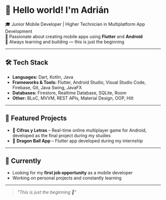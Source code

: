 
<!--
**adridiazvic/adridiazvic** is a ✨ _special_ ✨ repository because its `README.md` (this file) appears on your GitHub profile.

Here are some ideas to get you started:

- 🔭 I’m currently working on ...
- 🌱 I’m currently learning ...
- 👯 I’m looking to collaborate on ...
- 🤔 I’m looking for help with ...
- 💬 Ask me about ...
- 📫 How to reach me: ...
- 😄 Pronouns: ...
- ⚡ Fun fact: ...
-->

# 👋 Hello world! I'm Adrián

🎓 Junior Mobile Developer | Higher Technician in Multiplatform App Development  
📱 Passionate about creating mobile apps using **Flutter** and **Android**  
🚀 Always learning and building — this is just the beginning

---

## 🛠 Tech Stack

- **Languages:** Dart, Kotlin, Java
- **Frameworks & Tools:** Flutter, Android Studio, Visual Studio Code, Firebase, Git, Java Swing, JavaFX
- **Databases:** Firestore, Realtime Database, SQLite, Room  
- **Other:** BLoC, MVVM, REST APIs, Material Design, OOP, Hilt

---

## 📱 Featured Projects

- 🔹 **Cifras y Letras** – Real-time online multiplayer game for Android, developed as the final project during my studies  
- 🔹 **Dragon Ball App** – Flutter app developed during my internship  

---

## 🌱 Currently

- Looking for my **first job opportunity** as a mobile developer  
- Working on personal projects and constantly learning

---

> *"This is just the beginning 🚀"*
